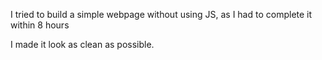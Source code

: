 I tried to build a simple webpage without using JS, as I had to complete it within 8 hours

I made it look as clean as possible.
